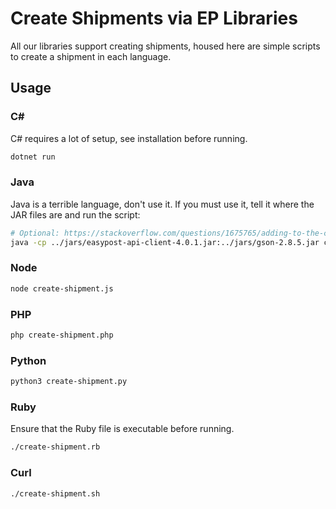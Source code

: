 # Create Shipments via EP Libraries

All our libraries support creating shipments, housed here are simple scripts to create a shipment in each language.

## Usage

### C#

C# requires a lot of setup, see installation before running.

```bash
dotnet run
```

### Java

Java is a terrible language, don't use it. If you must use it, tell it where the JAR files are and run the script:

```bash
# Optional: https://stackoverflow.com/questions/1675765/adding-to-the-classpath-on-osx/11304846#11304846
java -cp ../jars/easypost-api-client-4.0.1.jar:../jars/gson-2.8.5.jar create-shipment.java
```

### Node

```bash
node create-shipment.js
```

### PHP

```bash
php create-shipment.php
```

### Python

```bash
python3 create-shipment.py
```

### Ruby

Ensure that the Ruby file is executable before running.

```bash
./create-shipment.rb
```

### Curl

```bash
./create-shipment.sh
```

